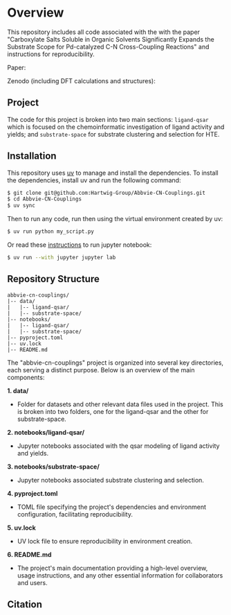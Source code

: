 # Overview 

This repository includes all code associated with the with the paper "Carboxylate Salts Soluble in Organic Solvents Significantly Expands the Substrate Scope for Pd-catalyzed C-N Cross-Coupling Reactions" and instructions for reproducibility.

Paper: 

Zenodo (including DFT calculations and structures): 

## Project

The code for this project is broken into two main sections: `ligand-qsar` which is focused on the chemoinformatic investigation of ligand activity and yields; and `substrate-space` for substrate clustering and selection for HTE.

## Installation

This repository uses [uv](https://github.com/astral-sh/uv) to manage and install the dependencies. To install the dependencies, install uv and run the following command:

```bash
$ git clone git@github.com:Hartwig-Group/Abbvie-CN-Couplings.git
$ cd Abbvie-CN-Couplings
$ uv sync
```

Then to run any code, run then using the virtual environment created by uv:

```bash
$ uv run python my_script.py
```

Or read these [instructions](https://docs.astral.sh/uv/guides/integration/jupyter/) to run jupyter notebook:

```bash
$ uv run --with jupyter jupyter lab
```

## Repository Structure

```
abbvie-cn-couplings/
|-- data/
|   |-- ligand-qsar/
|   |-- substrate-space/
|-- notebooks/
|   |-- ligand-qsar/
|   |-- substrate-space/
|-- pyproject.toml
|-- uv.lock
|-- README.md
```
The "abbvie-cn-couplings" project is organized into several key directories, each serving a distinct purpose. Below is an overview of the main components:

**1. data/**
   - Folder for datasets and other relevant data files used in the project. This is broken into two folders, one for the ligand-qsar and the other for substrate-space.
   
**2. notebooks/ligand-qsar/**
   - Jupyter notebooks associated with the qsar modeling of ligand activity and yields.
     
**3. notebooks/substrate-space/**
  - Jupyter notebooks associated substrate clustering and selection.

**4. pyproject.toml**
   - TOML file specifying the project's dependencies and environment configuration, facilitating reproducibility.

**5. uv.lock**
   - UV lock file to ensure reproducibility in environment creation.

**6. README.md**
   - The project's main documentation providing a high-level overview, usage instructions, and any other essential information for collaborators and users.

## Citation 

